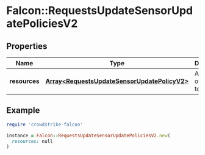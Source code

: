 # Falcon::RequestsUpdateSensorUpdatePoliciesV2

## Properties

| Name | Type | Description | Notes |
| ---- | ---- | ----------- | ----- |
| **resources** | [**Array&lt;RequestsUpdateSensorUpdatePolicyV2&gt;**](RequestsUpdateSensorUpdatePolicyV2.md) | A collection of policies to update |  |

## Example

```ruby
require 'crowdstrike-falcon'

instance = Falcon::RequestsUpdateSensorUpdatePoliciesV2.new(
  resources: null
)
```

